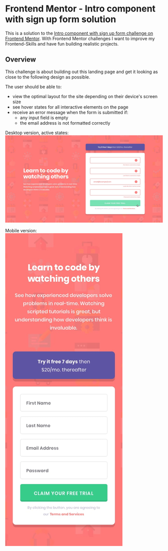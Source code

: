# Frontend Mentor - Intro component with sign up form solution

This is a solution to the [Intro component with sign up form challenge on Frontend Mentor](https://www.frontendmentor.io/challenges/intro-component-with-signup-form-5cf91bd49edda32581d28fd1). With Frontend Mentor challenges I want to improve my Frontend-Skills and have fun building realistic projects.

## Overview

This challenge is about building out this landing page and get it looking as close to the following design as possible.

The user should be able to:
- view the optimal layout for the site depending on their device's screen size
- see hover states for all interactive elements on the page
- receive an error message when the form is submitted if:
  - any input field is empty
  - the email address is not formatted correctly

Desktop version, active states:\
![](design/active-states.jpg)

Mobile version:\
![](design/mobile-design.jpg)
